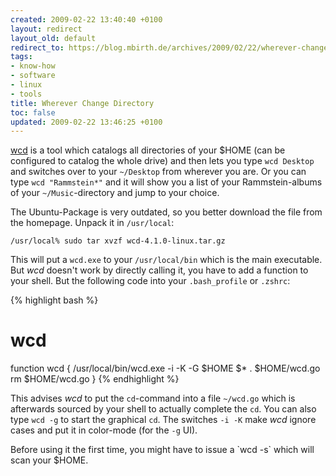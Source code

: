 ```yaml
---
created: 2009-02-22 13:40:40 +0100
layout: redirect
layout_old: default
redirect_to: https://blog.mbirth.de/archives/2009/02/22/wherever-change-directory.html
tags:
- know-how
- software
- linux
- tools
title: Wherever Change Directory
toc: false
updated: 2009-02-22 13:46:25 +0100
---
```


[wcd](http://www.xs4all.nl/~waterlan/) is a tool which catalogs all directories of your $HOME (can be configured to
catalog the whole drive) and then lets you type `wcd Desktop` and switches over to your `~/Desktop` from wherever you
are. Or you can type `wcd "Rammstein*"` and it will show you a list of your Rammstein-albums of your `~/Music`-directory
and jump to your choice.

The Ubuntu-Package is very outdated, so you better download the file from the homepage. Unpack it in `/usr/local`:

    /usr/local% sudo tar xvzf wcd-4.1.0-linux.tar.gz

This will put a `wcd.exe` to your `/usr/local/bin` which is the main executable. But *wcd* doesn't work by directly
calling it, you have to add a function to your shell. But the following code into your `.bash_profile` or `.zshrc`:

{% highlight bash %}
# wcd
function wcd {
    /usr/local/bin/wcd.exe -i -K -G $HOME $*
    . $HOME/wcd.go
    rm $HOME/wcd.go
}
{% endhighlight %}

This advises *wcd* to put the `cd`-command into a file `~/wcd.go` which is afterwards sourced by your shell to actually
complete the `cd`. You can also type `wcd -g` to start the graphical `cd`. The switches `-i -K` make *wcd* ignore cases
and put it in color-mode (for the `-g` UI).

<p><div class="noteclassic" markdown="1">
Before using it the first time, you might have to issue a `wcd -s` which will scan your $HOME.
</div></p>
